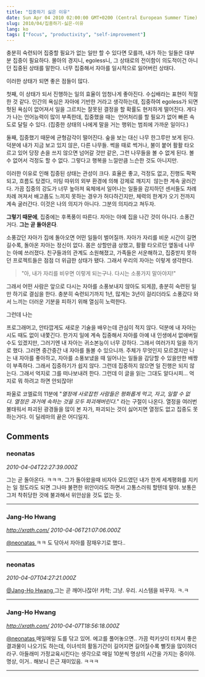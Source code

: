 ```yaml
---
title: "집중하기 싫은 이유"
date: Sun Apr 04 2010 02:00:00 GMT+0200 (Central European Summer Time)
slug: 2010/04/집중하기-싫은-이유
lang: ko
tags: ["focus", "productivity", "self-improvement"]
---
```


충분히 숙련되어 집중할 필요가 없는 일만 할 수 있다면 모를까, 내가 하는 일들은 대부분 집중이 필요하다. 몰아의 경지니, egoless니, 그 상태로의 전이함이 의도적이건 아니던 집중된 상태를 말한다. 너무 집중해서 자아를 일시적으로 잃어버린 상태다.

이러한 상태가 되면 좋은 점들이 많다.

첫째, 이 상태가 되서 진행하는 일의 효율이 엄청나게 좋아진다. 수십배라는 표현이 적절한 것 같다. 인간의 욕심은 자아에 기반한 거라고 생각하는데, 집중하여 egoless가 되면 헛된 욕심이 없어져서 일을 그르치는 잘못된 결정을 할 확률도 현저하게 떨어진다. 게다가 나는 언어능력이 많이 부족한데, 집중했을 때는  언어처리를 할 필요가 없어 빠른 속도로 달릴 수 있다. (집중한 상태의 나에게 말을 거는 행위는 범죄에 가까운 일이다.)

둘째, 집중했기 때문에 균형감각이 떨어진다. 숲을 보는 대신 나무 한그루만 보게 된다. 덕분에 내가 지금 보고 있지 않은, 다른 나무들. 썩을 때로 썩거나, 불이 붙어 활활 타오르고 있어 당장 손을 쓰지 않으면 넘어갈 것만 같은, 그런 나무들을 볼 수 없게 된다. 볼 수 없어서 걱정도 할 수 없다. 그렇다고 행복을 느낄만큼 느슨한 것도 아니지만.

이러한 이유로 인해 집중된 상태는 관성이 크다. 효율은 좋고, 걱정도 없고, 진행도 팍팍 되고, 흐름도 탔겠다, 미팅 따위의 외부 환경에 의해 강제로 깨지지  않는한 계속 굴러간다. 가끔 집중의 강도가 너무 높아져 육체에서 일어나는 일들을 감지하던 센서들도 차례차례 꺼져서 배고픔도 느끼지 못하는 경우가 허다하긴지만, 체력의 한계가 오기 전까지 계속 굴러간다. 이것은 나의 의지가 아니다. 그분의 의지라고 쳐두자.

**그렇기 때문에**, 집중에는 후폭풍이 따른다. 자아는 아예 집을 나간 것이 아니다. 소풍간거다. **그는 곧 돌아온다**.

소풍갔던 자아가 집에 돌아오면 어떤 일들이 벌어질까. 자아가 자리를 비운 시간이 길면 길수록, 돌아온 자아는 정신이 없다. 몸은 상할만큼 상했고, 활활 타오르던 옆동네 나무는 아예 쓰러졌다. 친구들과의 관계도 소원해졌고, 가족들은 서운해하고, 집중받지 못하던 프로젝트들은 점점 더 위급한 상태가 됐다. 그래서 우리의 자아는 이렇게 생각한다.


> "아, 내가 자리를 비우면 이렇게 되는구나. 다시는 소풍가지 말아야지!"

그래서 어떤 사람은 앞으로 다시는 자아를 소풍보내지 않아도 되게끔, 충분히 숙련된 일만 하기로 결심을 한다. 충분히 숙련되기까지 1년, 많게는 3년이 걸리더라도 소풍갔다 와서 느끼는 더러운 기분을 피하기 위해 열심히 노력한다.

그런데 나는

프로그래머고, 안타깝게도 새로운 기술을 배우는데 관심이 적지 않다. 덕분에 내 자아는 시도 때도 없이 내쫓긴다. 한가지 일에 계속 집중해서 자아를 아예 내 인생에서 없애버릴 수도 있겠지만, 그러기엔 내 자아는 귀소본능이 너무 강하다. 그래서 여러가지 일을 하기로 했다. 그러면 중간중간 내 자아를 돌볼 수 있으니까. 주체가 무엇인지 모르겠지만 나는 내 자아를 좋아하고, 자아를 소풍보냈을 때 일어나는 일들을 감당할 수 있을만한 배짱이 부족하다. 그래서 집중하기가 쉽지 않다. 그런데 집중하지 않으면 일 진행은 되지 않는다. 그래서 억지로 그를 떠나보내려 한다. 그런데 이 글을 읽는 그대도 알다시피... 억지로 뭐 하려고 하면 안되잖아!

파울로 코엘료의 11분에 "*열정에 사로잡힌 사람들은 평화롭게 먹고, 자고, 일할 수 없다. 열정은 과거에 속하는 것을 모두 파괴해버린다.*" 라는 구절이 나온다. 열정을 여러번 불태워서 파괴된 광경들을 많이 본 자가, 파괴되는 것이 싫어지면 열정도 없고 집중도 못하는거다. 이 딜레마의 끝은 어디일지.

## Comments

### neonatas
*2010-04-04T22:27:39.000Z*

그는 곧 돌아온다. ㅋㅋㅋ. 그가 돌아왔을때 비자아 모드였던 내가 한게 세계평화를 지키는 일 정도라도 되면 그나마 불편한 위안이라도 하면서 고통스러워 할텐데 말야.  보통은 그저 착취당한 것에 불과해서 위안삼을 것도 없는 듯.

---

### Jang-Ho Hwang
*http://xrath.com/*
*2010-04-06T21:07:06.000Z*

[@neonatas ](#comment-4033) 
ㅋㅋ 도 닦아서 자아를 잠재우기로 했다..

---

### neonatas
*2010-04-07T04:27:21.000Z*

[@Jang-Ho Hwang  ](#comment-4038) 
그는 곧 깨어나잖아! 캬학; 그냥. 우리. 시스템을 바꾸자. ㅋ.ㅋ

---

### Jang-Ho Hwang
*http://xrath.com/*
*2010-04-07T18:56:18.000Z*

[@neonatas ](#comment-4039) 
매일매일 도를 닦고 있어.
에고를 풀어놓으면..  가끔 럭키샷이 터져서 좋은 결과물이 나오기도 하는데, 이녀석의 활동기간이 길어지면 길어질수록 뻘짓을 많이하더라구. 아들래미 가정교육시킨다는 생각으로 매일 10분씩 명상의 시간을 가지는 중이야. 
명상, 이거.. 해보니 은근 재미있음. ㅋㅋㅋ

---
